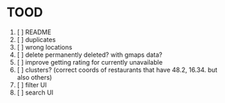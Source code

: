 # TOOD

1. [ ] README
2. [ ] duplicates
3. [ ] wrong locations
4. [ ] delete permanently deleted? with gmaps data?
5. [ ] improve getting rating for currently unavailable
6. [ ] clusters? (correct coords of restaurants that have 48.2, 16.34. but also others)
7. [ ] filter UI
8. [ ] search UI